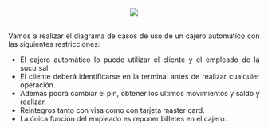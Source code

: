 <div align="justify">

<div align="center">
  <img src="https://www.segurilatam.com/wp-content/uploads/sites/5/2020/11/hacker-atm.jpg" />
</div>

</br>

Vamos a realizar el diagrama de casos de uso de un cajero automático con las
siguientes restricciones:
- El cajero automático lo puede utilizar el cliente y el empleado de la sucursal.
- El cliente deberá identificarse en la terminal antes de realizar cualquier operación.
- Además podrá cambiar el pin, obtener los últimos movimientos y saldo y realizar.
- Reintegros tanto con visa como con tarjeta master card.
- La única función del empleado es reponer billetes en el cajero.


<!--
[Solución en Casos de Uso](hhttps://viewer.diagrams.net/?tags=%7B%7D&highlight=0000ff&nav=1&page-id=zAsOLs7QHCFa3eMoqxlP&title=cajero.drawio#Uhttps%3A%2F%2Fdrive.google.com%2Fuc%3Fid%3D1_s6YDw4gjgmcS1n3PnQxEgdHKhEv8Jc7%26export%3Ddownload)
-->

</div>
